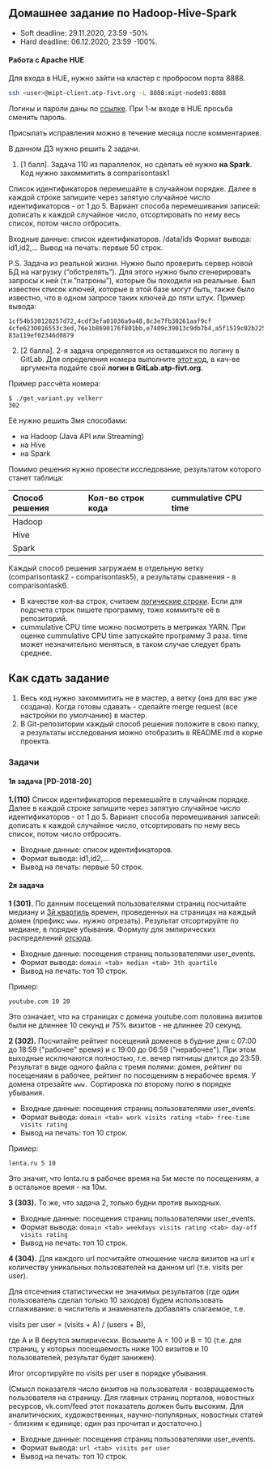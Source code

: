 ## Домашнее задание по Hadoop-Hive-Spark

* Soft deadline: 29.11.2020, 23:59 -50%
* Hard deadline: 06.12.2020, 23:59 -100%.

#### Работа с Apache HUE
Для входа в HUE, нужно зайти на кластер с пробросом порта 8888.
```bash
ssh <user>@mipt-client.atp-fivt.org -L 8888:mipt-node03:8888
```
Логины и пароли даны по [ссылке](https://docs.google.com/spreadsheets/d/e/2PACX-1vQ8qODGHmk4DD7uuWLR3RKPfw52zpLRumZ35KLZrLG9ucYKB_sgHseFz-eudWN5FMHM7csEkwcQyyEQ/pubhtml?gid=1278893885&single=true). При 1-м входе в HUE просьба сменить пароль.

Присылать исправления можно в течение месяца после комментариев.

В данном ДЗ нужно решить 2 задачи. 

1. [1 балл]. Задача 110 из параллелок, но сделать её нужно **на Spark**. Код нужно закоммитить в comparisontask1

Список идентификаторов перемешайте в случайном порядке. Далее в каждой строке запишите через запятую случайное число идентификаторов - от 1 до 5.
Вариант способа перемешивания записей: дописать к каждой случайное число, отсортировать по нему весь список, потом число отбросить.

Входные данные: список идентификаторов. /data/ids
Формат вывода: id1,id2,...
Вывод на печать: первые 50 строк.

P.S. Задача из реальной жизни. Нужно было проверить сервер новой БД на нагрузку (“обстрелять”). Для этого нужно было сгенерировать запросы к ней (т.н.”патроны”), которые бы походили на реальные. Был известен список ключей, которые в этой базе могут быть, также было известно, что в одном запросе таких ключей до пяти штук.
Пример вывода:
```
1cf54b530128257d72,4cdf3efa01036a9a48,8c3e7fb30261aaf9cf
4cfe6230016553c3ed,76e1b8690176f801bb,e7409c39013c9db7b4,a5f1519c02b22550e6
83a119ef02346d0879
```

2. [2 балла]. 2-я задача определяется из оставшихся по логину в GitLab. Для определения номера выполните [этот код](/homeworks/get_variant.py), в кач-ве аргумента подайте свой **логин в GitLab.atp-fivt.org**. 

Пример рассчёта номера:
```
$ ./get_variant.py velkerr
302
```

Её нужно решить 3мя способами:
 - на Hadoop (Java API или Streaming)
 - на Hive
 - на Spark

Помимо решения нужно провести исследование, результатом которого станет таблица:

|Способ решения|Кол-во строк кода|cummulative CPU time|
|:--|:--|:--|
|Hadoop|||
|Hive|||
|Spark|||

Каждый способ решения загружаем в отдельную ветку (comparisontask2 - comparisontask5), а результаты сравнения - в comparisontask6.

* В качестве кол-ва строк, считаем [логические строки](https://ru.wikipedia.org/wiki/%D0%9A%D0%BE%D0%BB%D0%B8%D1%87%D0%B5%D1%81%D1%82%D0%B2%D0%BE_%D1%81%D1%82%D1%80%D0%BE%D0%BA_%D0%BA%D0%BE%D0%B4%D0%B0). Если для подсчета строк пишете программу, тоже коммитьте её в репозиторий.
* cummulative CPU time можно посмотреть в метриках YARN. При оценке cummulative CPU time запускайте программу 3 раза. time может незначительно меняться, в таком случае следует брать среднее.

## Как сдать задание

1. Весь код нужно закоммитить не в мастер, а ветку (она для вас уже создана). Когда готовы сдавать - сделайте merge request (все настройки по умолчанию) в мастер.
2. В Git-репозитории каждый способ решения положите в свою папку, а результаты исследования можно отобразить в README.md в корне проекта.

### Задачи

#### 1я задача [PD-2018-20]

**1.(110)** Список идентификаторов перемешайте в случайном порядке. Далее в каждой строке запишите через запятую случайное число идентификаторов - от 1 до 5.
Вариант способа перемешивания записей: дописать к каждой случайное число, отсортировать по нему весь список, потом число отбросить.
* Входные данные: список идентификаторов.
* Формат вывода: id1,id2,...
* Вывод на печать: первые 50 строк.

#### 2я задача

**1 (301).** По данным посещений пользователями страниц посчитайте медиану и [3й квартиль](https://ru.wikipedia.org/wiki/%D0%9A%D0%B2%D0%B0%D0%BD%D1%82%D0%B8%D0%BB%D1%8C#%D0%9C%D0%B5%D0%B4%D0%B8%D0%B0%D0%BD%D0%B0_%D0%B8_%D0%BA%D0%B2%D0%B0%D1%80%D1%82%D0%B8%D0%BB%D0%B8) времен, проведенных на страницах на каждый домен (префикс `www.` нужно отрезать). Результат отсортируйте по медиане, в порядке убывания.
Формулу для эмпирических распределений [отсюда](https://ru.wikipedia.org/wiki/%D0%9A%D0%B2%D0%B0%D0%BD%D1%82%D0%B8%D0%BB%D1%8C).

* Входные данные: посещения страниц пользователями user_events.
* Формат вывода: `domain <tab> median <tab> 3th quartile`
* Вывод на печать: топ 10 строк.

Пример:
```
youtube.com 10 20
```
Это означает, что на страницах с домена youtube.com половина визитов были не длиннее 10 секунд и 75% визитов - не длиннее 20 секунд.

**2 (302).** Посчитайте рейтинг посещений доменов в будние дни с 07:00 до 18:59 ("рабочее" время) и с 19:00 до 06:59 ("нерабочее"). При этом выходные исключаются полностью, т.е. вечер пятницы длится до 23:59. Результат в виде одного файла с тремя полями: домен, рейтинг по посещениям в рабочее, рейтинг по посещениям в нерабочее время. У домена отрезайте `www.` Сортировка по второму полю в порядке убывания.

* Входные данные: посещения страниц пользователями user_events.
* Формат вывода: `domain <tab> work visits rating <tab> free-time visits rating`
* Вывод на печать: топ 10 строк.

Пример:
```
lenta.ru 5 10
```
Это значит, что lenta.ru в рабочее время на 5м месте по посещениям, а в остальное время - на 10м.

**3 (303).** То же, что задача 2, только будни против выходных.

* Входные данные: посещения страниц пользователями user_events.
* Формат вывода: `domain <tab> weekdays visits rating <tab> day-off visits rating`
* Вывод на печать: топ 10 строк.

**4 (304).** Для каждого url посчитайте отношение числа визитов на url к количеству уникальных пользователей на данном url (т.е. visits per user).

Для отсечения статистически не значимых результатов (где один пользователь сделал только 10 заходов) будем использовать сглаживание: в числитель и знаменатель добавлять слагаемое, т.е.

visits per user = (visits + A) / (users + B),

где A и B берутся эмпирически. Возьмите A = 100 и B = 10 (т.е. для страниц, у которых посещаемость ниже 100 визитов и 10 пользователей, результат будет занижен).

Итог отсортируйте по visits per user в порядке убывания.

(Смысл показателя число визитов на пользователя - возвращаемость пользователя на страницу. Для главных страниц порталов, новостных ресурсов, vk.com/feed этот показатель должен быть высоким. Для аналитических, художественных, научно-популярных, новостных статей - близким к единице: один раз прочитал и достаточно.)

* Входные данные: посещения страниц пользователями user_events.
* Формат вывода: `url <tab> visits per user`
* Вывод на печать: топ 10 строк.
